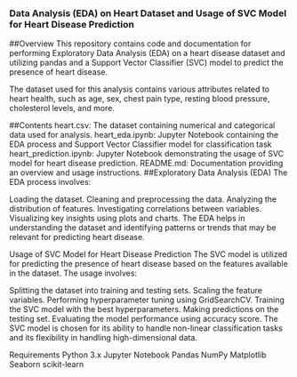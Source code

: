 ### Data Analysis (EDA) on Heart Dataset and Usage of SVC Model for Heart Disease Prediction
##Overview
This repository contains code and documentation for performing Exploratory Data Analysis (EDA) on a heart disease dataset and utilizing pandas and a Support Vector Classifier (SVC) model to predict the presence of heart disease.

The dataset used for this analysis contains various attributes related to heart health, such as age, sex, chest pain type, resting blood pressure, cholesterol levels, and more.

##Contents
heart.csv: The dataset containing numerical and categorical data used for analysis.
heart_eda.ipynb: Jupyter Notebook containing the EDA process and Support Vector Classifier model for classification task 
heart_prediction.ipynb: Jupyter Notebook demonstrating the usage of SVC model for heart disease prediction.
README.md: Documentation providing an overview and usage instructions.
##Exploratory Data Analysis (EDA)
The EDA process involves:

Loading the dataset.
Cleaning and preprocessing the data.
Analyzing the distribution of features.
Investigating correlations between variables.
Visualizing key insights using plots and charts.
The EDA helps in understanding the dataset and identifying patterns or trends that may be relevant for predicting heart disease.

Usage of SVC Model for Heart Disease Prediction
The SVC model is utilized for predicting the presence of heart disease based on the features available in the dataset. The usage involves:

Splitting the dataset into training and testing sets.
Scaling the feature variables.
Performing hyperparameter tuning using GridSearchCV.
Training the SVC model with the best hyperparameters.
Making predictions on the testing set.
Evaluating the model performance using accuracy score.
The SVC model is chosen for its ability to handle non-linear classification tasks and its flexibility in handling high-dimensional data.

Requirements
Python 3.x
Jupyter Notebook
Pandas
NumPy
Matplotlib
Seaborn
scikit-learn
